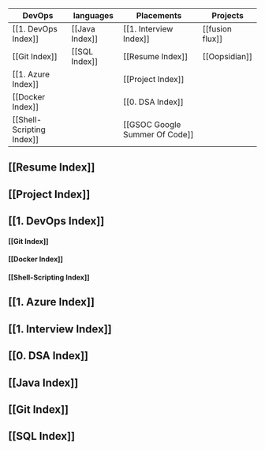 

| DevOps                    | languages      | Placements                     | Projects        |
| ------------------------- | -------------- | ------------------------------ | --------------- |
| [[1. DevOps Index]]          | [[Java Index]] | [[1. Interview Index]]            | [[fusion flux]] |
| [[Git Index]]             | [[SQL Index]]  | [[Resume Index]]               | [[Oopsidian]]   |
| [[1. Azure Index]]           |                | [[Project Index]]              |                 |
| [[Docker Index]]          |                | [[0. DSA Index]]                  |                 |
| [[Shell-Scripting Index]] |                | [[GSOC Google Summer Of Code]] |                 |

## [[Resume Index]]

## [[Project Index]]

## [[1. DevOps Index]]

#### [[Git Index]]
#### [[Docker Index]]

#### [[Shell-Scripting Index]]

## [[1. Azure Index]]

## [[1. Interview Index]]

## [[0. DSA Index]]

## [[Java Index]]

## [[Git Index]]

## [[SQL Index]]



